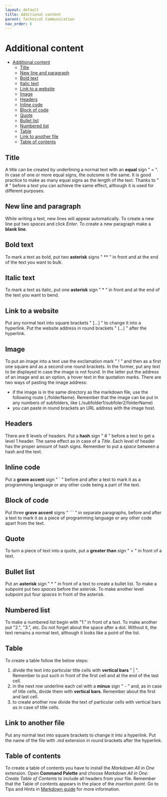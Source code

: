 ```yaml
---
layout: default
title: Additional content
parent: Technical Communication
nav_order: 6
---
```


Additional content
==================

- [Additional content](#additional-content)
  - [Title](#title)
  - [New line and paragraph](#new-line-and-paragraph)
  - [Bold text](#bold-text)
  - [Italic text](#italic-text)
  - [Link to a website](#link-to-a-website)
  - [Image](#image)
  - [Headers](#headers)
  - [Inline code](#inline-code)
  - [Block of code](#block-of-code)
  - [Quote](#quote)
  - [Bullet list](#bullet-list)
  - [Numbered list](#numbered-list)
  - [Table](#table)
  - [Link to another file](#link-to-another-file)
  - [Table of contents](#table-of-contents)

## Title 
A title can be created by underlining a normal text with an **equal** sign " = ". In case of one or more equal signs, the outcome is the same. It is good practice to make as many equal signs as the length of the text. Thanks to " # " before a text you can achieve the same effect, although it is used for different purposes.

## New line and paragraph
While writing a text, new lines will appear automatically. To create a new line put two *spaces* and click *Enter*. To create a new paragraph make a **blank line**.

## Bold text

To mark a text as bold, put two **asterisk** signs " ** " in front and at the end of the text you want to bulk.

## Italic text

To mark a text as italic, put one **asterisk** sign " * " in front and at the end of the text you want to bend.

## Link to a website

Put any normal text into square brackets " [...] " to change it into a hyperlink. Put the website address in round brackets " (...) " after the hyperlink.

## Image

To put an image into a text use the exclamation mark " ! " and then as a first one square and as a second one round brackets. In the former, put any text to be displayed in case the image is not found. In the latter put the address of an image and as an option, a hover text in the quotation marks. There are two ways of pasting the image address:

* if the image is in the same directory as the markdown file, use the following route (./folderName). Remember that the image can be put in any numbers of subfolders, like (./subfolder1/subfoler2/folderName)
* you can paste in round brackets an URL address with the image host.

## Headers

There are 6 levels of headers. Put a **hash** sign " # " before a text to get a level 1 header. The same effect as in case of a *Title*. Each level of header has the proper amount of hash signs. Remember to put a *space* between a hash and the text.

## Inline code

Put a **grave accent** sign " ` " before and after a text to mark it as a programming language or any other code being a part of the text.

## Block of code

Put three **grave accent** signs " ``` " in separate paragraphs, before and after a text to mark it as a piece of programming language or any other code apart from the text.

## Quote

To turn a piece of text into a quote, put a **greater than** sign " > " in front of a text. 

## Bullet list

Put an **asterisk** sign " * " in front of a text to create a bullet list. To make a subpoint put two *spaces* before the asterisk. To make another level subpoint put four *spaces* in front of the asterisk.

## Numbered list

To make a numbered list begin with "1." in front of a text. To make another put "2.", "3.", etc. Do not forget about the space after a dot. Without it, the text remains a normal text, although it looks like a point of the list. 

## Table

To create a table follow the below steps:
1. divide the text into particular title cells with **vertical bars** " | ". Remember to put such in front of the first cell and at the end of the last cell.
2. in the next row underline each cel with a **minus** sign " - " and, as in case of title cells, divide them with **vertical bars**. Remember about the first and last cell.
3. to create another row divide the text of particular cells with vertical bars as in case of title cells.

## Link to another file

Put any normal text into square brackets to change it into a hyperlink. Put the name of the file with *.md* extension in round brackets after the hyperlink.

## Table of contents

To create a table of contents you have to install the *Markdown All in One* extension. Open **Command Palette** and choose *Markdown All in One: Create Table of Contents* to include all headers from your file. Remember that the Table of contents appears in the place of the *insertion point*. Go to Tips and Hints in [Markdown guide](Markdown.md) for more information. 
